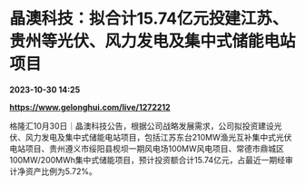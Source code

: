 # 晶澳科技：拟合计15.74亿元投建江苏、贵州等光伏、风力发电及集中式储能电站项目

**2023-10-30 14:25**

**https://www.gelonghui.com/live/1272212**

格隆汇10月30日｜晶澳科技公告，根据公司战略发展需求，公司拟投资建设光伏、风力发电及集中式储能电站项目，包括江苏东台210MW渔光互补集中式光伏电站项目、贵州遵义市绥阳县枧坝一期风电场100MW风电项目、常德市鼎城区100MW/200MWh集中式储能项目，预计投资额合计15.74亿元，占最近一期经审计净资产比例为5.72%。